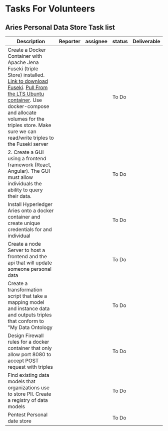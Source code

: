 # Tasks For Volunteers

## Aries Personal Data Store Task list 
| Description                                                                                                                      | Reporter | assignee | status | Deliverable |
|----------------------------------------------------------------------------------------------------------------------------------|----------|----------|--------|-------------|
| Create a Docker Container with Apache Jena Fuseki (triple Store) installed. [Link to download Fuseki]( https://jena.apache.org/documentation/fuseki2/). [Pull From the LTS Ubuntu container]( https://hub.docker.com/_/ubuntu). Use docker-compose and allocate volumes for the triples store. Make sure we can read/write triples to the Fuseki server|          |          | To Do  |             |
| 2. Create a GUI using a frontend framework (React, Angular). The GUI must allow individuals the ability to query their data.  |          |          | To Do  |             |
| Install Hyperledger Aries onto a docker container and  create unique credentials for and individual                              |          |          | To Do  |             |
| Create a node Server to host a frontend and the api that will update someone personal data                                       |          |          | To Do  |             |
| Create a transformation script that take a mapping model and instance data and outputs triples that conform to "My Data Ontology |          |          | To Do  |             |
| Design Firewall rules for a docker container that only allow port 8080 to accept POST request with triples                       |          |          | To Do  |             |
| Find existing data models that organizations use to store PII. Create a registry of data models                                  |          |          | To Do  |             |
| Pentest Personal date store                                                                                                      |          |          | To Do  |             |
